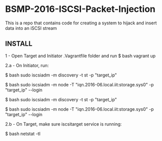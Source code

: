 # BSMP-2016-ISCSI-Packet-Injection
This is a repo that contains code for creating a system to hijack and insert data into an iSCSI stream

INSTALL
------------
1 - Open Target and Initiator .Vagrantfile folder and run $ bash vagrant up

2.a - On Initiator, run:

$ bash sudo iscsiadm -m discovery -t st -p "target_ip" 

$ bash sudo iscsiadm -m node -T "iqn.2016-06.local.iit:storage.sys0" -p "target_ip" --login

$ bash sudo iscsiadm -m discovery -t st -p "target_ip"

$ bash sudo iscsiadm -m node -T "iqn.2016-06.local.iit:storage.sys0" -p "target_ip" --login

2.b - On Target, make sure iscsitarget service is running:

$ bash netstat -tl

